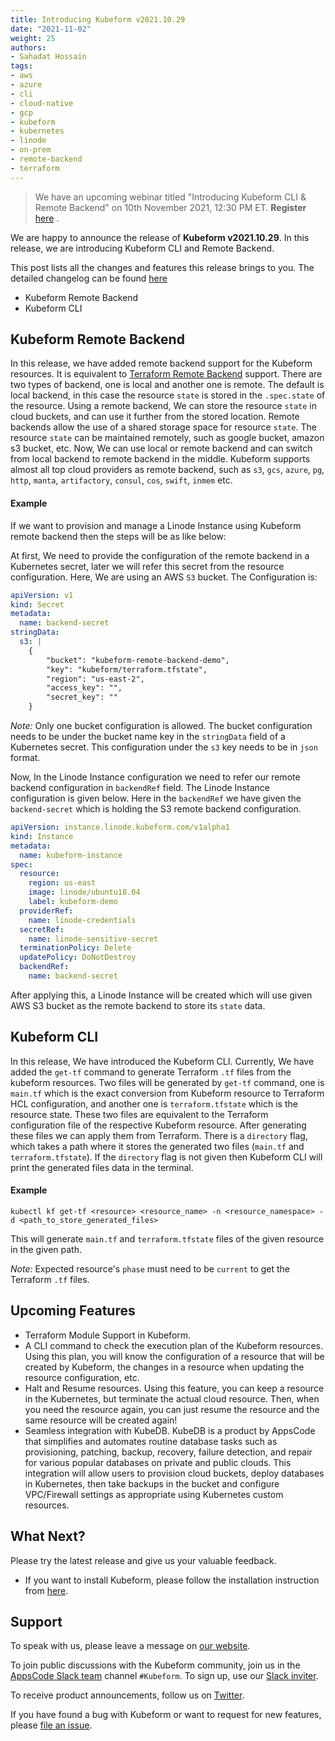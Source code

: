```yaml
---
title: Introducing Kubeform v2021.10.29
date: "2021-11-02"
weight: 25
authors:
- Sahadat Hossain
tags:
- aws
- azure
- cli
- cloud-native
- gcp
- kubeform
- kubernetes
- linode
- on-prem
- remote-backend
- terraform
---
```


> We have an upcoming webinar titled "Introducing Kubeform CLI & Remote Backend" on 10th November 2021, 12:30 PM ET. **Register** [here](https://appscode.com/webinar/) .

We are happy to announce the release of **Kubeform v2021.10.29**. In this release, we are introducing Kubeform CLI and Remote Backend.

This post lists all the changes and features this release brings to you. The detailed changelog can be found [here](https://github.com/kubeform/CHANGELOG/blob/master/releases/v2021.10.29/README.md)

* Kubeform Remote Backend
* Kubeform CLI

## Kubeform Remote Backend

In this release, we have added remote backend support for the Kubeform resources. It is equivalent to [Terraform Remote Backend](https://www.terraform.io/docs/language/settings/backends/remote.html) support. There are two types of backend, one is local and another one is remote. The default is local backend, in this case the resource `state` is stored in the `.spec.state` of the resource. Using a remote backend, We can store the resource `state` in cloud buckets, and can use it further from the stored location. Remote backends allow the use of a shared storage space for resource `state`. The resource `state` can be maintained remotely, such as google bucket, amazon s3 bucket, etc. Now, We can use local or remote backend and can switch from local backend to remote backend in the middle. Kubeform supports almost all top cloud providers as remote backend, such as `s3`, `gcs`, `azure`, `pg`, `http`, `manta`, `artifactory`, `consul`, `cos`, `swift`, `inmem` etc.

#### Example

If we want to provision and manage a Linode Instance using Kubeform remote backend then the steps will be as like below: 

At first, We need to provide the configuration of the remote backend in a Kubernetes secret, later we will refer this secret from the resource configuration. Here, We are using an AWS `S3` bucket. The Configuration is:
```yaml
apiVersion: v1
kind: Secret
metadata:
  name: backend-secret
stringData:
  s3: |
    {
        "bucket": "kubeform-remote-backend-demo",
        "key": "kubeform/terraform.tfstate",
        "region": "us-east-2",
        "access_key": "",
        "secret_key": ""
    }
```
*Note:* Only one bucket configuration is allowed. The bucket configuration needs to be under the bucket name key in the `stringData` field of a Kubernetes secret. This configuration under the `s3` key needs to be in `json` format.


Now, In the Linode Instance configuration we need to refer our remote backend configuration in `backendRef` field. The Linode Instance configuration is given below. Here in the `backendRef` we have given the `backend-secret` which is holding the S3 remote backend configuration.
```yaml
apiVersion: instance.linode.kubeform.com/v1alpha1
kind: Instance
metadata:
  name: kubeform-instance
spec:
  resource:
    region: us-east
    image: linode/ubuntu18.04
    label: kubeform-demo
  providerRef:
    name: linode-credentials
  secretRef:
    name: linode-sensitive-secret
  terminationPolicy: Delete
  updatePolicy: DoNotDestroy
  backendRef:
    name: backend-secret
```

After applying this, a Linode Instance will be created which will use given AWS S3 bucket as the remote backend to store its `state` data.

## Kubeform CLI

In this release, We have introduced the Kubeform CLI. Currently, We have added the `get-tf` command to generate Terraform `.tf` files from the kubeform resources. Two files will be generated by `get-tf` command, one is `main.tf` which is the exact conversion from Kubeform resource to Terraform HCL configuration, and another one is `terraform.tfstate` which is the resource state. These two files are equivalent to the Terraform configuration file of the respective Kubeform resource. After generating these files we can apply them from Terraform. There is a `directory` flag, which takes a path where it stores the generated two files (`main.tf` and `terraform.tfstate`). If the `directory` flag is not given then Kubeform CLI will print the generated files data in the terminal.

#### Example

`kubectl kf get-tf <resource> <resource_name> -n <resource_namespace> -d <path_to_store_generated_files>`

This will generate `main.tf` and `terraform.tfstate` files of the given resource in the given path.

*Note:* Expected resource's `phase` must need to be `current` to get the Terraform `.tf` files. 

## Upcoming Features

* Terraform Module Support in Kubeform.
* A CLI command to check the execution plan of the Kubeform resources. Using this plan, you will know the configuration of a resource that will be created by Kubeform, the changes in a resource when updating the resource configuration, etc.
* Halt and Resume resources. Using this feature, you can keep a resource in the Kubernetes, but terminate the actual cloud resource. Then, when you need the resource again, you can just resume the resource and the same resource will be created again!
* Seamless integration with KubeDB. KubeDB is a product by AppsCode that simplifies and automates routine database tasks such as provisioning, patching, backup, recovery, failure detection, and repair for various popular databases on private and public clouds. This integration will allow users to provision cloud buckets, deploy databases in Kubernetes, then take backups in the bucket and configure VPC/Firewall settings as appropriate using Kubernetes custom resources.

## What Next?

Please try the latest release and give us your valuable feedback.

* If you want to install Kubeform, please follow the installation instruction from [here](http://www.kubeform.com/docs/latest/setup).

## Support

To speak with us, please leave a message on [our website](https://appscode.com/contact/).

To join public discussions with the Kubeform community, join us in the [AppsCode Slack team](https://appscode.slack.com/messages/C8NCX6N23/details/) channel `#Kubeform`. To sign up, use our [Slack inviter](https://slack.appscode.com/).

To receive product announcements, follow us on [Twitter](https://twitter.com/Kubeform).

If you have found a bug with Kubeform or want to request for new features, please [file an issue](https://github.com/Kubeform/Kubeform/issues/new).
